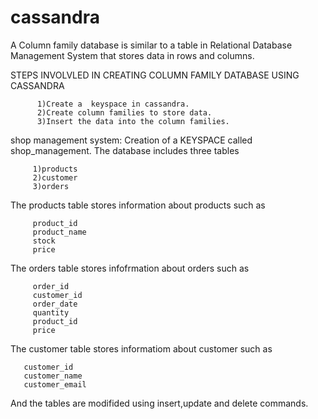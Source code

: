 # cassandra
A Column family database is similar to a table in Relational Database Management System that stores data in rows and columns.

STEPS INVOLVLED IN CREATING COLUMN FAMILY DATABASE USING CASSANDRA

          1)Create a  keyspace in cassandra.
          2)Create column families to store data.
          3)Insert the data into the column families.
   
   
shop management system:
Creation of a KEYSPACE called shop_management.
The database includes three tables


         1)products
         2)customer
         3)orders
   
   
The products table stores information about products such as


         product_id
         product_name
         stock
         price
   
   
The orders table stores infofrmation about orders such as


         order_id
         customer_id
         order_date
         quantity
         product_id
         price
         
The customer table stores informatiom about customer such as


       customer_id
       customer_name
       customer_email
       
       
And the tables are modifided using insert,update and delete commands.
   
   
